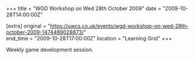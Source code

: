 +++
title = "WGD Workshop on Wed 28th October 2009"
date = "2009-10-28T14:00:00Z"

[extra]
original = "https://uwcs.co.uk/events/wgd-workshop-on-wed-28th-october-2009-1474489028873/"    
end_time = "2009-10-28T17:00:00Z"
location = "Learning Grid"
+++

Weekly game development session.

